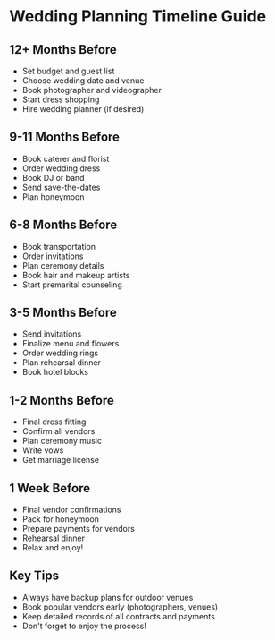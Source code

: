 # Wedding Planning Timeline Guide

## 12+ Months Before
- Set budget and guest list
- Choose wedding date and venue
- Book photographer and videographer
- Start dress shopping
- Hire wedding planner (if desired)

## 9-11 Months Before
- Book caterer and florist
- Order wedding dress
- Book DJ or band
- Send save-the-dates
- Plan honeymoon

## 6-8 Months Before
- Book transportation
- Order invitations
- Plan ceremony details
- Book hair and makeup artists
- Start premarital counseling

## 3-5 Months Before
- Send invitations
- Finalize menu and flowers
- Order wedding rings
- Plan rehearsal dinner
- Book hotel blocks

## 1-2 Months Before
- Final dress fitting
- Confirm all vendors
- Plan ceremony music
- Write vows
- Get marriage license

## 1 Week Before
- Final vendor confirmations
- Pack for honeymoon
- Prepare payments for vendors
- Rehearsal dinner
- Relax and enjoy!

## Key Tips
- Always have backup plans for outdoor venues
- Book popular vendors early (photographers, venues)
- Keep detailed records of all contracts and payments
- Don't forget to enjoy the process!
